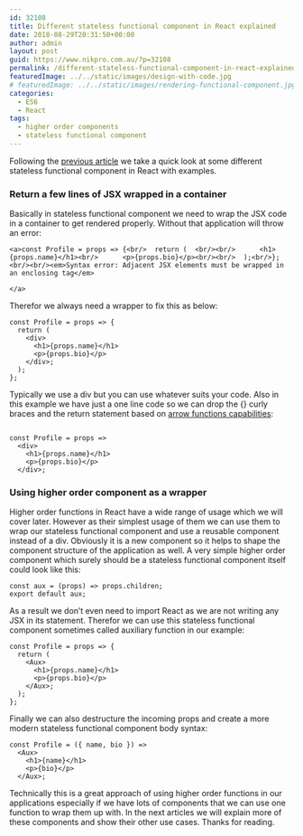 ```yaml
---
id: 32108
title: Different stateless functional component in React explained
date: 2018-08-29T20:31:50+00:00
author: admin
layout: post
guid: https://www.nikpro.com.au/?p=32108
permalink: /different-stateless-functional-component-in-react-explained/
featuredImage: ../../static/images/design-with-code.jpg
# featuredImage: ../../static/images/rendering-functional-component.jpg
categories:
  - ES6
  - React
tags:
  - higher order components
  - stateless functional component
---
```

Following the [previous article](https://www.nikpro.com.au/functional-component-in-react-explained-with-examples/) we take a quick look at some different stateless functional component in React with examples.

### Return a few lines of JSX wrapped in a container 

Basically in stateless functional component we need to wrap the JSX code in a container to get rendered properly. Without that application will throw an error:


```
<a>const Profile = props => {<br/>  return (  <br/><br/>      <h1>{props.name}</h1><br/>      <p>{props.bio}</p><br/><br/>  );<br/>};<br/><br/><em>Syntax error: Adjacent JSX elements must be wrapped in an enclosing tag</em>

</a>
```


Therefor we always need a wrapper to fix this as below:


```
const Profile = props => {
  return (  
    <div>
      <h1>{props.name}</h1>
      <p>{props.bio}</p>
    </div>;
  );
};
```


Typically we use a div but you can use whatever suits your code. Also in this example we have just a one line code so we can drop the {} curly braces and the return statement based on [arrow functions capabilities](https://www.nikpro.com.au/some-arrow-function-benefits-with-examples-explained/):

```

const Profile = props => 
  <div>
    <h1>{props.name}</h1>
    <p>{props.bio}</p>
  </div>;

```


### Using higher order component as a wrapper

Higher order functions in React have a wide range of usage which we will cover later. However as their simplest usage of them we can use them to wrap our stateless functional component and use a reusable component instead of a div. Obviously it is a new component so it helps to shape the component structure of the application as well. A very simple higher order component which surely should be a stateless functional component itself could look like this:


```
const aux = (props) => props.children;
export default aux;
```


As a result we don&#8217;t even need to import React as we are not writing any JSX in its statement. Therefor we can use this stateless functional component sometimes called auxiliary function in our example:


```
const Profile = props => {
  return (  
    <Aux>
      <h1>{props.name}</h1>
      <p>{props.bio}</p>
    </Aux>;
  );
};
```


Finally we can also destructure the incoming props and create a more modern stateless functional component body syntax:


```
const Profile = ({ name, bio }) =>
  <Aux>
    <h1>{name}</h1>
    <p>{bio}</p>
  </Aux>;
```


Technically this is a great approach of using higher order functions in our applications especially if we have lots of components that we can use one function to wrap them up with. In the next articles we will explain more of these components and show their other use cases. Thanks for reading.